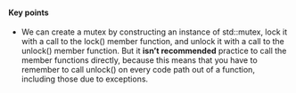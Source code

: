 #### Key points

- We can create a mutex by constructing an instance of std::mutex, lock it with a call to the lock() member function, and unlock it with a call to the unlock() member
function. But it **isn’t recommended** practice to call the member functions directly, because this means that you have to remember to call unlock() on every code path out of a function, including those due to exceptions.

